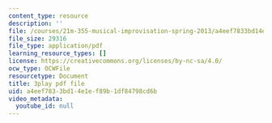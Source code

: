 ```yaml
---
content_type: resource
description: ''
file: /courses/21m-355-musical-improvisation-spring-2013/a4eef7833bd14e1ef89b1df84798cd6b_ho1kCjRCjg8.pdf
file_size: 29316
file_type: application/pdf
learning_resource_types: []
license: https://creativecommons.org/licenses/by-nc-sa/4.0/
ocw_type: OCWFile
resourcetype: Document
title: 3play pdf file
uid: a4eef783-3bd1-4e1e-f89b-1df84798cd6b
video_metadata:
  youtube_id: null
---
```

